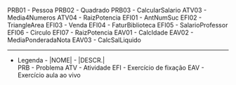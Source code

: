 PRB01		-		Pessoa
PRB02		-		Quadrado
PRB03		-		CalcularSalario
ATV03		-		Media4Numeros
ATV04		-		RaizPotencia
EFI01		-		AntNumSuc
EFI02		-		TriangleArea
EFI03		-		Venda
EFI04		-		FaturBiblioteca
EFI05		-		SalarioProfessor
EFI06		-		Circulo
EFI07		-		RaizPotencia
EAV01		-		CalcIdade
EAV02		-		MediaPonderadaNota
EAV03		-		CalcSalLiquido

-------------------------------------------------------------------------------
-	Legenda		-
|NOME|		-		|DESCR.|	
PRB<x>		-		Problema
ATV<x>		-		Atividade
EFI<x>		-		Exercício de fixação
EAV<x>		-		Exercício aula ao vivo
